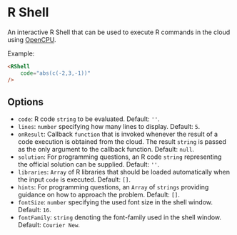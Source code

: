 # R Shell

An interactive R Shell that can be used to execute R commands in the cloud using [OpenCPU](https://www.opencpu.org/).

Example:

``` html
<RShell
    code="abs(c(-2,3,-1))"
/>
```

## Options

* `code`: R code `string` to be evaluated. Default: `''`.
* `lines`: `number` specifying how many lines to display. Default: `5`.
* `onResult`: Callback `function` that is invoked whenever the result of a code execution is obtained from the cloud. The result `string` is passed as the only argument to the callback function. Default: `null`.
* `solution`: For programming questions, an R code `string` representing the official solution can be supplied. Default: `''`.
* `libraries`: `Array` of R libraries that should be loaded automatically when the input `code` is executed. Default: `[]`.
* `hints`: For programming questions, an `Array` of `strings` providing guidance on how to approach the problem. Default: `[]`.
* `fontSize`: `number` specifying the used font size in the shell window. Default: `16`.
* `fontFamily`: `string` denoting the font-family used in the shell window. Default: `Courier New`.
